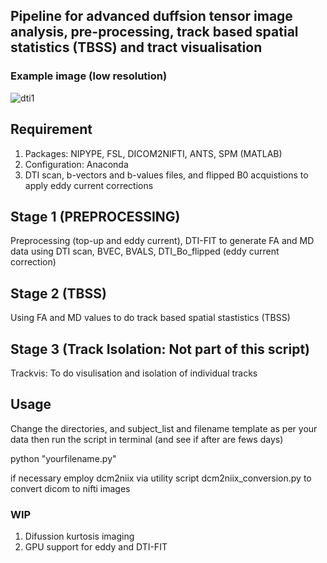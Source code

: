 ## Pipeline for advanced duffsion tensor image analysis, pre-processing, track based spatial statistics (TBSS) and tract visualisation  


### Example image (low resolution)
![dti1](https://user-images.githubusercontent.com/10104388/43639024-bd1bcfc8-9712-11e8-8181-1cfca7205d4d.png)

## Requirement 
  1. Packages: NIPYPE, FSL, DICOM2NIFTI, ANTS, SPM (MATLAB)
  2. Configuration: Anaconda
  3. DTI scan, b-vectors and b-values files, and flipped B0 acquistions to apply eddy current corrections
  
  
  ## Stage 1 (PREPROCESSING)
  
  Preprocessing (top-up and eddy current), DTI-FIT to generate FA and MD data using DTI scan, BVEC, BVALS, DTI_Bo_flipped (eddy     current correction) 
  
  ## Stage 2 (TBSS)
  
  Using FA and MD values to do track based spatial stastistics (TBSS)
  
  ## Stage 3 (Track Isolation: Not part of this script)
  
  Trackvis: To do visulisation and isolation of individual tracks
 
  ## Usage
  
  Change the directories, and subject_list and filename template as per your data 
  then run the script in terminal (and see if after are fews days) 
  
  python "yourfilename.py"
  
  if necessary employ  dcm2niix via utility script dcm2niix_conversion.py to convert dicom to nifti images
  
  ### WIP 
  
  1. Difussion kurtosis imaging 
  2. GPU support for eddy and DTI-FIT


